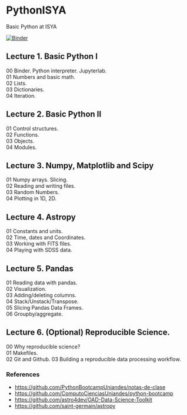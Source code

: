 # PythonISYA
Basic Python at ISYA


[![Binder](https://mybinder.org/badge.svg)](https://mybinder.org/v2/gh/AndeanROAD/PythonISYA/master?urlpath=lab)


## Lecture 1. Basic Python I

00 Binder. Python interpreter. Jupyterlab.  
01 Numbers and basic math.  
02 Lists.  
03 Dictionaries.  
04 Iteration.  

## Lecture 2. Basic Python II

01 Control structures.  
02 Functions.  
03 Objects.  
04 Modules.  

## Lecture 3. Numpy, Matplotlib and Scipy

01 Numpy arrays. Slicing.  
02 Reading and writing files.  
03 Random Numbers.  
04 Plotting in 1D, 2D.  

## Lecture 4. Astropy

01 Constants and units.  
02 Time, dates and Coordinates.  
03 Working with FITS files.  
04 Playing with SDSS data.

## Lecture 5. Pandas

01 Reading data with pandas.  
02 Visualization.  
03 Adding/deleting columns.  
04 Stack/Unstack/Transpose.  
05 Slicing Pandas Data Frames.  
06 Groupby/aggregate.  

## Lecture 6. (Optional) Reproducible Science.

00 Why reproducible science?  
01 Makefiles.   
02 Git and Github. 
03 Building a reproducible data processing workflow.  


### References
* https://github.com/PythonBootcampUniandes/notas-de-clase
* https://github.com/ComputoCienciasUniandes/python-bootcamp
* https://github.com/astro4dev/OAD-Data-Science-Toolkit
* https://github.com/saint-germain/astropy
